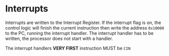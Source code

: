# Interrupts

Interrupts are written to the Interrupt Register. If the interrupt flag is on, the control logic will finish the current instruction then write the address `0x10000` to the PC, running the interrupt handler.
The interrupt handler has to be written, the processor does not start with a handler.

The interrupt handlers **VERY FIRST** instruction MUST be `CIN`
